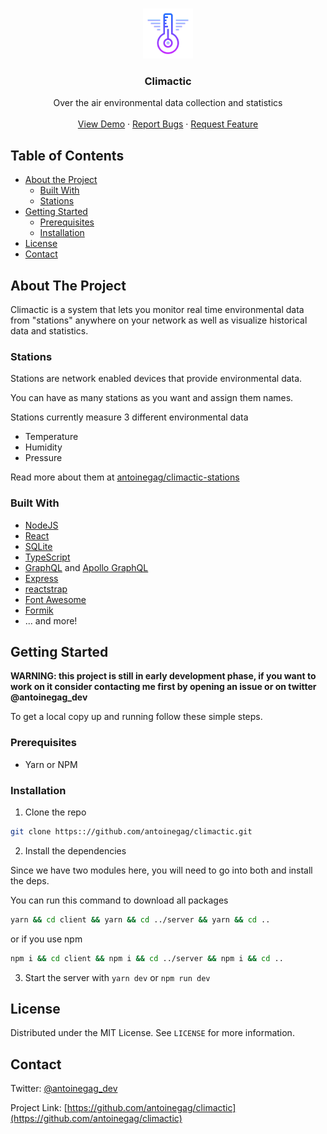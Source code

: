 <br />
<p align="center">
  <a href="https://github.com/antoinegag/climactic">
    <img src="logo-96.png" alt="Logo" width="80" height="80">
  </a>

  <h3 align="center">Climactic</h3>

  <p align="center">
    Over the air environmental data collection and statistics
    <br />
    <!-- <a href="https://github.com/antoinegag/climactic"><strong>Explore the docs »</strong></a>
    <br /> -->
    <br />
    <a target="_blank" href="https://www.youtube.com/watch?v=fq074l-mFFE">View Demo</a>
    ·
    <a href="https://github.com/antoinegag/climactic/issues">Report Bugs</a>
    ·
    <a href="https://github.com/antoinegag/climactic/issues">Request Feature</a>
  </p>
</p>

## Table of Contents

- [About the Project](#about-the-project)
  - [Built With](#built-with)
  - [Stations](#stations)
- [Getting Started](#getting-started)
  - [Prerequisites](#prerequisites)
  - [Installation](#installation)
- [License](#license)
- [Contact](#contact)

## About The Project

Climactic is a system that lets you monitor real time environmental data from "stations" anywhere on your network as well as visualize historical data and statistics.

### Stations

Stations are network enabled devices that provide environmental data.

You can have as many stations as you want and assign them names.

Stations currently measure 3 different environmental data

- Temperature
- Humidity
- Pressure

Read more about them at [antoinegag/climactic-stations](https://github.com/antoinegag/climactic-station)

### Built With

- [NodeJS](https://nodejs.org/en/)
- [React](https://reactjs.org/)
- [SQLite](https://www.sqlite.org/index.html)
- [TypeScript](https://www.typescriptlang.org/)
- [GraphQL](https://graphql.org/) and [Apollo GraphQL](https://www.apollographql.com/)
- [Express](https://expressjs.com/)
- [reactstrap](https://reactstrap.github.io/)
- [Font Awesome](https://fontawesome.com)
- [Formik](https://jaredpalmer.com/formik/)
- ... and more!

## Getting Started

**WARNING: this project is still in early development phase, if you want to work on it consider contacting me first by opening an issue or on twitter @antoinegag_dev**

To get a local copy up and running follow these simple steps.

### Prerequisites

- Yarn or NPM

### Installation

1. Clone the repo

```sh
git clone https:://github.com/antoinegag/climactic.git
```

2. Install the dependencies

Since we have two modules here, you will need to go into both and install the deps.

You can run this command to download all packages

```sh
yarn && cd client && yarn && cd ../server && yarn && cd ..
```

or if you use npm

```sh
npm i && cd client && npm i && cd ../server && npm i && cd ..
```

3. Start the server with `yarn dev` or `npm run dev`

## License

Distributed under the MIT License. See `LICENSE` for more information.

## Contact

Twitter: [@antoinegag_dev](https://twitter.com/antoinegag_dev)

Project Link: [https://github.com/antoinegag/climactic](https://github.com/antoinegag/climactic)
